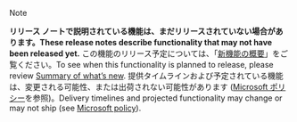  > [!NOTE]
 >  <span data-ttu-id="1805e-101">**リリース ノートで説明されている機能は、まだリリースされていない場合があります。**</span><span class="sxs-lookup"><span data-stu-id="1805e-101">**These release notes describe functionality that may not have been released yet.**</span></span>
<span data-ttu-id="1805e-102">この機能のリリース予定については、「[新機能の概要](/business-applications-release-notes/April18/dynamics365-talent/onboard/whats-new-talent-onboard)」をご覧ください。</span><span class="sxs-lookup"><span data-stu-id="1805e-102">To see when this functionality is planned to release, please review [Summary of what’s new](/business-applications-release-notes/April18/dynamics365-talent/onboard/whats-new-talent-onboard).</span></span> <span data-ttu-id="1805e-103">提供タイムラインおよび予定されている機能は、変更される可能性、または出荷されない可能性があります ([Microsoft ポリシー](https://go.microsoft.com/fwlink/p/?linkid=2007332)を参照)。</span><span class="sxs-lookup"><span data-stu-id="1805e-103">Delivery timelines and projected functionality may change or may not ship (see [Microsoft policy](https://go.microsoft.com/fwlink/p/?linkid=2007332)).</span></span> 
